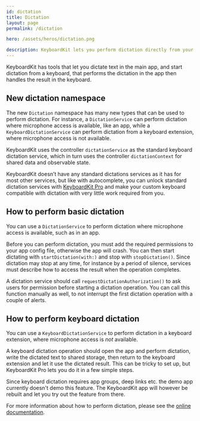 ```yaml
---
id: dictation
title: Dictation
layout: page
permalink: /dictation

hero: /assets/heros/dictation.png

description: KeyboardKit lets you perform dictation directly from your keyboard.
---
```


KeyboardKit has tools that let you dictate text in the main app, and start dictation from a keyboard, that performs the dictation in the app then handles the result in the keyboard.


## New dictation namespace

The new `Dictation` namespace has many new types that can be used to perform dictation. For instance, a `DictationService` can perform dictation where microphone access is available, like an app, while a `KeyboardDictationService` can perform dictation from a keyboard extension, where microphone access is not available.

KeyboardKit uses the controller `dictationService` as the standard keyboard dictation service, which in turn uses the controller `dictationContext` for shared data and observable state.

KeyboardKit doesn’t have any standard dictations services as it has for most other services, but like with autocomplete, you can unlock standard dictation services with [KeyboardKit Pro](/pro) and make your custom keyboard compatible with dictation with very little work required from you.


## How to perform basic dictation

You can use a `DictationService` to perform dictation where microphone access is available, such as in an app.

Before you can perform dictation, you must add the required permissions to your app config file, otherwise the app will crash. You can then start dictating with `startDictation(with:)` and stop with `stopDictation()`. Since dictation may stop at any time, for instance by a period of silence, services must describe how to access the result when the operation completes.

A dictation service should call `requestDictationAuthorization()` to ask users for permission before starting a dictation operation. You can call this function manually as well, to not interrupt the first dictation operation with a couple of alerts.


## How to perform keyboard dictation

You can use a `KeyboardDictationService` to perform dictation in a keyboard extension, where microphone access is *not* available.

A keyboard dictation operation should open the app and perform dictation, write the dictated text to shared storage, then return to the keyboard extension and let it use the dictated result. This can be tricky to set up, but KeyboardKit Pro lets you do it in a few simple steps.

Since keyboard dictation requires app groups, deep links etc. the demo app currently doesn't demo this feature. The KeyboardKit app will however be rebuilt and let you try out the feature from there.

For more information about how to perform dictation, please see the [online documentation]({{site.documentation_url}}dictation).
